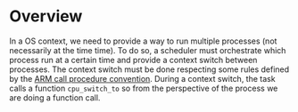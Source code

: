 # Overview
In a OS context, we need to provide a way to run multiple processes (not necessarily 
at the time time). To do so, a scheduler must orchestrate which process run at
a certain time and provide a context switch between processes. The context switch
must be done respecting some rules defined by the [ARM call procedure convention](https://developer.arm.com/documentation/102374/0102/Procedure-Call-Standard). 
During a context switch, the task calls a function `cpu_switch_to` so from the 
perspective of the process we are doing a function call.
